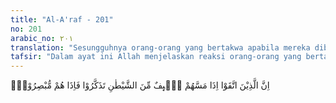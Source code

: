 ```yaml
---
title: "Al-A'raf - 201"
no: 201
arabic_no: ٢٠١
translation: "Sesungguhnya orang-orang yang bertakwa apabila mereka dibayang-bayangi pikiran jahat (berbuat dosa) dari setan, mereka pun segera ingat kepada Allah, maka ketika itu juga mereka melihat (kesalahan-kesalahannya)."
tafsir: "Dalam ayat ini Allah menjelaskan reaksi orang-orang yang bertakwa bila digoda setan. Ayat ini memperkuat pula ayat sebelumnya tentang keharusan kita berlindung kepada Allah dari godaan setan.\n\nSesungguhnya orang yang bertakwa ialah orang yang beriman kepada yang gaib, mendirikan salat, menginfakkan sebagian dari rezekinya. Bila mereka merasa ada dorongan dalam dirinya untuk berbuat kemungkaran, mereka segera sadar bahwa yang demikian itu adalah godaan setan dan mereka segera mengucapkan doa istiadzah dan menyerahkan diri kepada Allah agar dipelihara dari tipu muslihat setan. Berkat kesadaran itu, mereka terhindar dari jurang kebinasaan dan jaring-jaring setan, karena mereka bisa menahan diri agar tidak jatuh ke dalam perangkap setan, sedang yang masuk perangkap setan itu hanyalah orang yang lalai kepada Allah dan kurang mawas diri. \n\nSenjata yang paling ampuh mengusir setan, ialah ingat dan muraqabah (mendekatkan diri) kepada Allah di dalam segala keadaan. Ingat selalu kepada Allah akan menanamkan ke dalam jiwa cinta kebenaran dan kebajikan, melemahkan kecenderungan negatif/buruk. Jiwa yang dipenuhi iman ialah jiwa yang sehat. Jiwa yang sehat seperti badan yang sehat yang punya kekebalan. Badan yang punya kekebalan, badan yang kuat, tidak mudah diserang penyakit. Bakteri-bakteri dan kuman penyakit tidak dapat berkembang biak dalam tubuh yang penuh dengan daya kekebalan itu. Demikian pula jiwa orang yang takwa, tidak mudah dikalahkan godaan setan. Orang yang bertakwa segera bereaksi terhadap rangsangan setan yang timbul dalam dirinya. Reaksi itu berupa ingatan kepada Allah disertai dengan kesadaran terhadap tipu muslihat setan dengan segala akibatnya.\n\nMemelihara jiwa yang sehat dari godaan setan sama halnya dengan memelihara badan yang sehat, yakni memerlukan perawatan yang terus menerus agar tetap bersih dan sehat, memerlukan muraqabah yang tetap, ingat kepada Allah dalam segala keadaan. Dengan demikian setan tidak mendapat kesempatan mengganggu diri."
---
```

اِنَّ الَّذِيْنَ اتَّقَوْا اِذَا مَسَّهُمْ طٰۤىِٕفٌ مِّنَ الشَّيْطٰنِ تَذَكَّرُوْا فَاِذَا هُمْ مُّبْصِرُوْنَۚ 